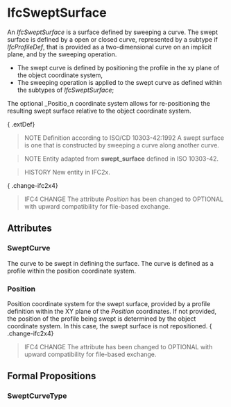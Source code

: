 # IfcSweptSurface

An _IfcSweptSurface_ is a surface defined by sweeping a curve. The swept surface is defined by a open or closed curve, represented by a subtype if _IfcProfileDef_, that is provided as a two-dimensional curve on an implicit plane, and by the sweeping operation.

* The swept curve is defined by positioning the profile in the xy plane of the object coordinate system,
* The sweeping operation is applied to the swept curve as defined within the subtypes of _IfcSweptSurface_;

The optional _Positio_n coordinate system allows for re-positioning the resulting swept surface relative to the object coordinate system.

{ .extDef}
> NOTE Definition according to ISO/CD 10303-42:1992
> A swept surface is one that is constructed by sweeping a curve along another curve.

> NOTE Entity adapted from **swept_surface** defined in ISO 10303-42.

> HISTORY New entity in IFC2x.

{ .change-ifc2x4}
> IFC4 CHANGE The attribute _Position_ has been changed to OPTIONAL with upward compatibility for file-based exchange.

## Attributes

### SweptCurve
The curve to be swept in defining the surface. The curve is defined as a profile within the position coordinate system.

### Position
Position coordinate system for the swept surface, provided by a profile definition within the XY plane of the _Position_ coordinates. If not provided, the position of the profile being swept is determined by the object coordinate system. In this case, the swept surface is not repositioned.
{ .change-ifc2x4}
> IFC4 CHANGE The attribute has been changed to OPTIONAL with upward compatibility for file-based exchange.

## Formal Propositions

### SweptCurveType

